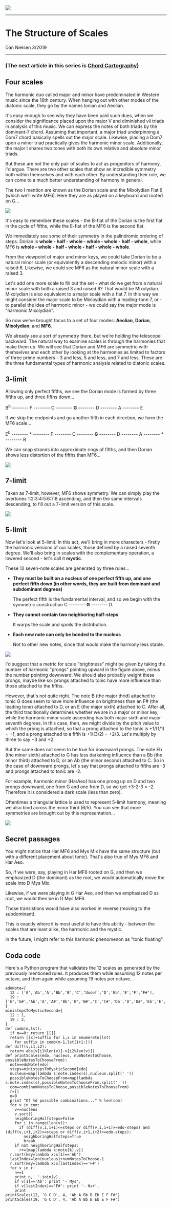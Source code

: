 <a href="../index.html"><img src="../back.png"></a>

---

# The Structure of Scales

Dan Nielsen 3/2019

---

### (The next article in this series is [Chord Cartography](http://wfo.conlang.org/malkachi/chord-cartography))

## Four scales

The harmonic duo called major and minor have predominated in Western music since the 16th century. When hanging out with other modes of the diatonic scale, they go by the names Ionian and Aeolian.

It's easy enough to see why they have been paid such dues, when we consider the significance placed upon the major V and diminished vii triads in analysis of this music. We can express the notes of both triads by the dominant-7 chord. Assuming that important, a major triad underpinning a Dom7 chord basically spells out the major scale. Likewise, placing a Dom7 upon a minor triad practically gives the harmonic minor scale. Additionally, the major I shares two tones with both its own relative and absolute minor triads.

But these are *not* the only pair of scales to act as progenitors of harmony, I'd argue. There are two other scales that show an incredible symmetry both within themselves and with each other. By understanding their role, we can come to a much better understanding of harmony in general.

The two I mention are known as the Dorian scale and the Mixolydian Flat 6 (which we'll write MF6). Here they are as played on a keyboard and rooted on G...

![](the-structure-of-scales-1.jpg)

It's easy to remember these scales - the B-flat of the Dorian is the first flat in the cycle of fifths, while the E-flat of the MF6 is the second flat.

We immediately see some of their symmetry in the palindromic ordering of steps. Dorian is **whole - half - whole - whole - whole - half - whole**, while MF6 is **whole - whole - half - whole - half - whole - whole**.

From the viewpoint of major and minor keys, we could take Dorian to be a natural minor scale (or equivalently a descending melodic minor) with a raised 6. Likewise, we could see MF6 as the natural minor scale with a raised 3.

Let's add one more scale to fill out the set - what do we get from a natural minor scale with both a raised 3 and raised 6? That would be Mixolydian. Mixolydian is also equivalent to a major scale with a flat 7. In this way we might consider the major scale to be Mixloydian with a leading-tone 7, or - to parallel the idea of harmonic minor - we could say the major mode is "harmonic Mixolydian".

So now we've brought focus to a set of four modes: **Aeolian**, **Dorian**, **Mixolydian**, and **MF6**.

We already see a sort of symmetry there, but we're holding the telescope backward. The natural way to examine scales is through the harmonies that make them up. We will see that Dorian and MF6 are symmetric with themselves and each other by looking at the harmonies as limited to factors of three prime numbers - 3 and less, 5 and less, and 7 and less. These are the three fundamental types of harmonic analysis related to diatonic scales.

## 3-limit

Allowing only perfect fifths, we see the Dorian mode is formed by three fifths up, and three fifths down...

B<sup>b</sup> -------- F -------- C -------- **G** -------- D -------- A -------- E

If we skip the endpoints and go another fifth in each direction, we form the MF6 scale...

E<sup>b</sup> -------- * -------- F -------- C -------- **G** -------- D -------- A -------- * -------- B

We can snap strands into approximate rings of fifths, and then Dorian shows less distortion of the fifths than MF6...

![](the-structure-of-scales-2.jpg)

## 7-limit

Taken as 7-limit, however, MF6 shows symmetry. We can simply play the overtones 1:2:3:4:5:6:7:8 ascending, and then the same intervals descending, to fill out a 7-limit version of this scale.

![](the-structure-of-scales-3.jpg)

## 5-limit

Now let's look at 5-limit. In this act, we'll bring in more characters - firstly the harmonic versions of our scales, those defined by a raised seventh degree. We'll also bring in scales with the complementary operation, a lowered second - let's call it **mystic**.

These 12 seven-note scales are generated by three rules...

* **They must be built on a nucleus of one perfect fifth up, and one perfect fifth down (in other words, they are built from dominant and subdominant degrees)**

    The perfect fifth is the fundamental interval, and so we begin with the symmetric construction C -------- **G** -------- D.

* **They cannot contain two neighboring half-steps**

    It warps the scale and spoils the distribution.

* **Each new note can only be bonded to the nucleus**

    Not to other new notes, since that would make the harmony less stable.

![](the-structure-of-scales-4.jpg)

I'd suggest that a metric for scale "brightness" might be given by taking the number of harmonic "prongs" pointing upward in the figure above, minus the number pointing downward. We should also probably weight these prongs, maybe like so: prongs attached to tonic have more influence than those attached to the fifths.

However, that's not quite right. The note B (the major thrid) attached to tonic G does seem to have more influence on brightness than an F# (the leading tone) attached to D, or an E (the major sixth) attached to C. After all, the third traditionally determines whether we are in a major or minor key, while the harmonic minor scale ascending has both major sixth and major seventh degrees. In this case, then, we might divide by the pitch value to which the prong is attached, so that a prong attached to the tonic is +1/(1/1) = +1, and a prong attached to a fifth is +1/(3/2) = +2/3. Let's multiply by three to say +3 and +2.

But the same does not seem to be true for downward prongs. The note Eb (the minor sixth) attached to G has less darkening influence than a Bb (the minor third) attached to D, or an Ab (the minor second) attached to C. So in the case of downward prongs, let's say that prongs attached to fifths are -3 and prongs attached to tonic are -2.

For example, harmonic minor (HarAeo) has one prong up on D and two prongs downward, one from G and one from D, so we get +3-2-3 = -2. Therefore it is considered a dark scale (less than zero).

Oftentimes a triangular lattice is used to represent 5-limit harmony, meaning we also bind across the minor third (6/5). You can see that more symmetries are brought out by this representation...

![](the-structure-of-scales-5.jpg)

## Secret passages

You might notice that Har MF6 and Mys Mix have the same structure (but with a different placement about tonic). That's also true of Mys MF6 and Har Aeo.

So, if we were, say, playing in Har MF6 rooted on G, and then we emphasized D (the dominant) as the root, we would automatically move the scale into D Mys Mix.

Likewise, if we were playing in G Har Aeo, and then we emphasized D as root, we would then be in D Mys MF6.

Those transistions would have also worked in reverse (moving to the subdominant).

This is exactly where it is most useful to have this ability - between the scales that are least alike, the harmonic and the mystic.

In the future, I might refer to this harmonic phenomenon as "tonic floating".

## Coda code

Here's a Python program that validates the 12 scales as generated by the previously mentioned rules. It produces them while assuming 12 notes per octave, and then again while assuming 19 notes per octave...

    edoNote={
      12 : ['G','Ab','A','Bb','B','C','Undef','D','Eb','E','F','F#'],
      19 : ['G','G#','Ab','A','A#','Bb','B','B#','C','C#','Db','D','D#','Eb','E','E#','F','F#','Gb'],
    }
    ministepsToMysticSecond={
      12 : 1,
      19 : 2,
    }
    def comb(m,lst):
      if m==0: return [[]]
      return [[x]+suffix for i,x in enumerate(lst)
        for suffix in comb(m-1,lst[i+1:])]
    def diff(v,i1,i2):
      return abs(v[i1%len(v)]-v[i2%len(v)])
    def printScales(edo, nucleus, numNotesToChoose, possibleNotesToChooseFrom):
      note=edoNote[edo]
      steps=ministepsToMysticSecond[edo]
      nucleus=map(lambda s:note.index(s),nucleus.split(' '))
      possibleNotesToChooseFrom=map(lambda s:note.index(s),possibleNotesToChooseFrom.split(' '))
      com=comb(numNotesToChoose,possibleNotesToChooseFrom)
      r=[]
      n=0
      print "Of %d possible combinations..." % len(com)
      for v in com:
        v+=nucleus
        v.sort()
        neighboringHalfsteps=False
        for i in range(len(v)):
          if (diff(v,i,i+1)<=steps or diff(v,i,i+1)>=edo-steps) and (diff(v,i+1,i+2)<=steps or diff(v,i+1,i+2)>=edo-steps):
            neighboringHalfsteps=True
            break
        if not neighboringHalfsteps:
          r+=[map(lambda k:note[k],v)]
      r.sort(key=lambda x:x[1]=='Ab')
      lastIndex=len(nucleus)+numNotesToChoose-1
      r.sort(key=lambda x:x[lastIndex]=='F#')
      for v in r:
        n+=1
        print n,' '.join(v),
        if v[1]=='Ab': print '- Mys',
        if v[lastIndex]=='F#': print '- Har',
        print
    printScales(12, 'G C D', 4, 'Ab A Bb B Eb E F F#')
    printScales(19, 'G C D', 4, 'Ab A Bb B Eb E F F#')

